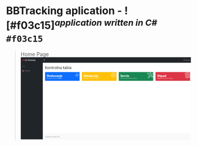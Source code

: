 # BBTracking aplication - ![#f03c15]_<sup>application written in C#</sup>_  `#f03c15`
> Home Page
![](ScreenShoot/home.png)

